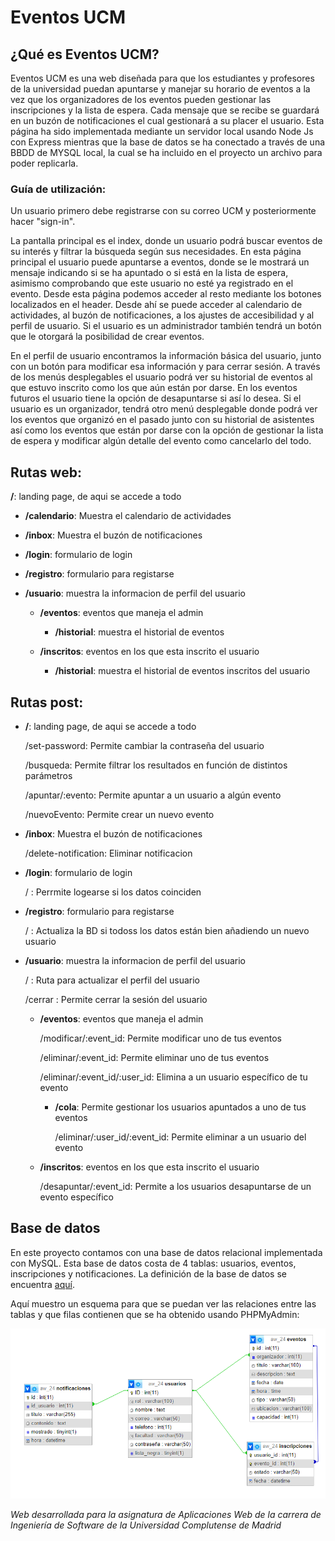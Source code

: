 # Eventos UCM

## ¿Qué es Eventos UCM?

Eventos UCM es una web diseñada para que los estudiantes y profesores de la universidad puedan apuntarse y manejar su horario de eventos a la vez que los organizadores de los eventos pueden gestionar las inscripciones y la lista de espera. Cada mensaje que se recibe se guardará en un buzón de notificaciones el cual gestionará a su placer el usuario. Esta página ha sido implementada mediante un servidor local usando Node Js con Express mientras que la base de datos se ha conectado a través de una BBDD de MYSQL local, la cual se ha incluido en el proyecto un archivo para poder replicarla.

### Guía de utilización:

Un usuario primero debe registrarse con su correo UCM y posteriormente hacer "sign-in". 

La pantalla principal es el index, donde un usuario podrá buscar eventos de su interés y filtrar la búsqueda según sus necesidades. En esta página principal el usuario puede apuntarse a eventos, donde se le mostrará un mensaje indicando si se ha apuntado o si está en la lista de espera, asimismo comprobando que este usuario no esté ya registrado en el evento. Desde esta página podemos acceder al resto mediante los botones localizados en el header. Desde ahí se puede acceder al calendario de actividades, al buzón de notificaciones, a los ajustes de accesibilidad y al perfil de usuario. Si el usuario es un administrador también tendrá un botón que le otorgará la posibilidad de crear eventos.

En el perfil de usuario encontramos la información básica del usuario, junto con un botón para modificar esa información y para cerrar sesión. A través de los menús desplegables el usuario podrá ver su historial de eventos al que estuvo inscrito como los que aún están por darse. En los eventos futuros el usuario tiene la opción de desapuntarse si así lo desea. Si el usuario es un organizador, tendrá otro menú desplegable donde podrá ver los eventos que organizó en el pasado junto con su historial de asistentes así como los eventos que están por darse con la opción de gestionar la lista de espera y modificar algún detalle del evento como cancelarlo del todo. 

## Rutas web:

**/**: landing page, de aqui se accede a todo

- **/calendario**: Muestra el calendario de actividades

- **/inbox**: Muestra el buzón de notificaciones

- **/login**: formulario de login

- **/registro**: formulario para registarse

- **/usuario**: muestra la informacion de perfil del usuario

	- **/eventos**: eventos que maneja el admin

		- **/historial**: muestra el historial de eventos

	- **/inscritos**: eventos en los que esta inscrito el usuario

		- **/historial**: muestra el historial de eventos inscritos del usuario
    

## Rutas post:

- **/**: landing page, de aqui se accede a todo

	/set-password: Permite cambiar la contraseña del usuario

	/busqueda: Permite filtrar los resultados en función de distintos parámetros

	/apuntar/:evento: Permite apuntar a un usuario a algún evento

	/nuevoEvento: Permite crear un nuevo evento

- **/inbox**: Muestra el buzón de notificaciones

	/delete-notification: Eliminar notificacion

- **/login**: formulario de login

	/ : Perrmite logearse si los datos coinciden

- **/registro**: formulario para registarse

	/ : Actualiza la BD si todoss los datos están bien añadiendo un nuevo usuario

- **/usuario**: muestra la informacion de perfil del usuario
	
	/ : Ruta para actualizar el perfil del usuario
	
	/cerrar : Permite cerrar la sesión del usuario

	- **/eventos**: eventos que maneja el admin
	
		/modificar/:event_id: Permite modificar uno de tus eventos
	
		/eliminar/:event_id: Permite eliminar uno de tus eventos
	
		/eliminar/:event_id/:user_id: Elimina a un usuario específico de tu evento
	
		- **/cola**: Permite gestionar los usuarios apuntados a uno de tus eventos
		
			/eliminar/:user_id/:event_id: Permite eliminar a un usuario del evento
	
	- **/inscritos**: eventos en los que esta inscrito el usuario

		/desapuntar/:event_id: Permite a los usuarios desapuntarse de un evento específico
    
## Base de datos

En este proyecto contamos con una base de datos relacional implementada con MySQL. Esta base de datos costa de 4 tablas: usuarios, eventos, inscripciones y notificaciones. La definición de la base de datos se encuentra [aquí](resources/AW_24.sql). 

Aquí muestro un esquema para que se puedan ver las relaciones entre las tablas y que filas contienen que se ha obtenido usando PHPMyAdmin:

![esquemaBBDD](resources/esquemaBBDD.png)

*Web desarrollada para la asignatura de Aplicaciones Web de la carrera de Ingeniería de Software de la Universidad Complutense de Madrid*
